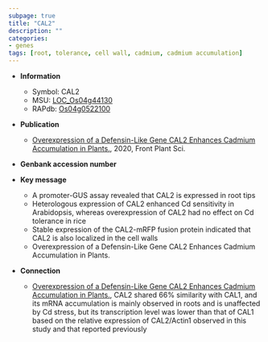 ```yaml
---
subpage: true
title: "CAL2"
description: ""
categories:
- genes
tags: [root, tolerance, cell wall, cadmium, cadmium accumulation]
---
```


* **Information**  
    + Symbol: CAL2  
    + MSU: [LOC_Os04g44130](http://rice.plantbiology.msu.edu/cgi-bin/ORF_infopage.cgi?orf=LOC_Os04g44130)  
    + RAPdb: [Os04g0522100](http://rapdb.dna.affrc.go.jp/viewer/gbrowse_details/irgsp1?name=Os04g0522100)  

* **Publication**  
    + [Overexpression of a Defensin-Like Gene CAL2 Enhances Cadmium Accumulation in Plants.](http://www.ncbi.nlm.nih.gov/pubmed?term=Overexpression+of+a+Defensin-Like+Gene+CAL2+Enhances+Cadmium+Accumulation+in+Plants.%5BTitle%5D), 2020, Front Plant Sci.

* **Genbank accession number**  

* **Key message**  
    + A promoter-GUS assay revealed that CAL2 is expressed in root tips
    + Heterologous expression of CAL2 enhanced Cd sensitivity in Arabidopsis, whereas overexpression of CAL2 had no effect on Cd tolerance in rice
    + Stable expression of the CAL2-mRFP fusion protein indicated that CAL2 is also localized in the cell walls
    + Overexpression of a Defensin-Like Gene CAL2 Enhances Cadmium Accumulation in Plants.

* **Connection**  
    + [Overexpression of a Defensin-Like Gene CAL2 Enhances Cadmium Accumulation in Plants.](http://www.ncbi.nlm.nih.gov/pubmed?term=Overexpression+of+a+Defensin-Like+Gene+CAL2+Enhances+Cadmium+Accumulation+in+Plants.%5BTitle%5D),  CAL2 shared 66% similarity with CAL1, and its mRNA accumulation is mainly observed in roots and is unaffected by Cd stress, but its transcription level was lower than that of CAL1 based on the relative expression of CAL2/Actin1 observed in this study and that reported previously



